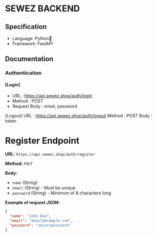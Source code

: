 # SEWEZ BACKEND

## Specification

- Language: Python🐍
- Framework: FastAPI

## Documentation

### Authentication

#### [Login]

- URL : https://api.sewez.shop/auth/login
- Method : POST
- Request Body : email, password

[Logout]
URL : https://api.sewez.shop/auth/logout
Method : POST
Body : token

# Register Endpoint

**URL:** `https://api.sewez.shop/auth/register`

**Method:** `POST`

**Body:**

- `name` (String)
- `email` (String) - Must be unique
- `password` (String) - Minimum of 8 characters long

**Example of request JSON:**

```json
{
  "name": "John Doe",
  "email": "email@example.com",
  "password": "securepassword"
}
```
